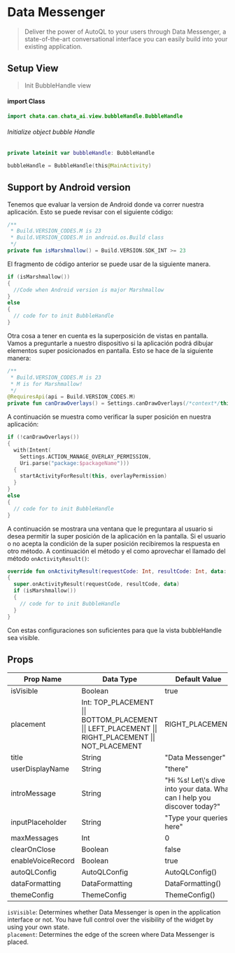 # Data Messenger
> Deliver the power of AutoQL to your users through Data Messenger, a state-of-the-art conversational interface you can easily build into your existing application.
<!-- [Support by Android version](#support-by-android-version) -->

## Setup View
> Init BubbleHandle view

#### import Class

```kotlin
import chata.can.chata_ai.view.bubbleHandle.BubbleHandle
```

###### Initialize object bubble Handle
```kotlin
private lateinit var bubbleHandle: BubbleHandle

bubbleHandle = BubbleHandle(this@MainActivity)
```

## Support by Android version
Tenemos que evaluar la version de Android donde va correr nuestra
aplicación. Esto se puede revisar con el siguiente código:

```kotlin
/**
 * Build.VERSION_CODES.M is 23
 * Build.VERSION_CODES.M in android.os.Build class
 */
private fun isMarshmallow() = Build.VERSION.SDK_INT >= 23
```
El fragmento de código anterior se puede usar de la siguiente manera.
```kotlin
if (isMarshmallow())
{
  //Code when Android version is major Marshmallow 
}
else
{
  // code for to init BubbleHandle
}
```

Otra cosa a tener en cuenta es la superposición de vistas en pantalla.
Vamos a preguntarle a nuestro dispositivo si la aplicación podrá
dibujar elementos super posicionados en pantalla. Esto se hace de la
siguiente manera:
```kotlin
/**
 * Build.VERSION_CODES.M is 23
 * M is for Marshmallow!
 */
@RequiresApi(api = Build.VERSION_CODES.M)
private fun canDrawOverlays() = Settings.canDrawOverlays(/*context*/this)
```

A continuación se muestra como verificar la super posición en nuestra
aplicación:

```kotlin
if (!canDrawOverlays())
{
  with(Intent(
    Settings.ACTION_MANAGE_OVERLAY_PERMISSION,
    Uri.parse("package:$packageName")))
  {
    startActivityForResult(this, overlayPermission)
  }
}
else
{
  // code for to init BubbleHandle
}
```

A continuación se mostrara una ventana que le preguntara al usuario si
desea permitir la super posición de la aplicación en la pantalla.
Si el usuario o no acepta la condición de la super posición recibiremos
la respuesta en otro método. A continuación el método y el como
aprovechar el llamado del método `onActivityResult()`:

```kotlin
override fun onActivityResult(requestCode: Int, resultCode: Int, data: Intent?)
{
  super.onActivityResult(requestCode, resultCode, data)
  if (isMarshmallow())
  {
    // code for to init BubbleHandle 
  }
}
```
Con estas configuraciones son suficientes para que la vista bubbleHandle
sea visible.

## Props
 <table>
  <thead>
    <tr><th>Prop Name</th><th>Data Type</th><th>Default Value</th></tr>
  </thead>
  <tbody>
    <tr><td>isVisible</td><td>Boolean</td><td>true</td></tr>
    <tr><td>placement</td><td>Int: TOP_PLACEMENT || BOTTOM_PLACEMENT || LEFT_PLACEMENT || RIGHT_PLACEMENT || NOT_PLACEMENT</td><td>RIGHT_PLACEMENT</td></tr>
    <tr><td>title</td><td>String</td><td>"Data Messenger"</td></tr>
    <tr><td>userDisplayName</td><td>String</td><td>"there"</td></tr>
    <tr><td>introMessage</td><td>String</td><td>"Hi %s! Let\'s dive into your data. What can I help you discover today?"</td></tr>
    <tr><td>inputPlaceholder</td><td>String</td><td>"Type your queries here"</td></tr>
    <tr><td>maxMessages</td><td>Int</td><td>0</td></tr>
    <tr><td>clearOnClose</td><td>Boolean</td><td>false</td></tr>
    <tr><td>enableVoiceRecord</td><td>Boolean</td><td>true</td></tr>
    <tr><td>autoQLConfig</td><td>AutoQLConfig</td><td>AutoQLConfig()</td></tr>
    <tr><td>dataFormatting</td><td>DataFormatting</td><td>DataFormatting()</td></tr>
    <tr><td>themeConfig</td><td>ThemeConfig</td><td>ThemeConfig()</td></tr>
  </tbody>
</table>

`isVisible`: Determines whether Data Messenger is open in the
application interface or not. You have full control over the visibility
of the widget by using your own state.
<br>
`placement`: Determines the edge of the screen where Data Messenger is placed.
<br>